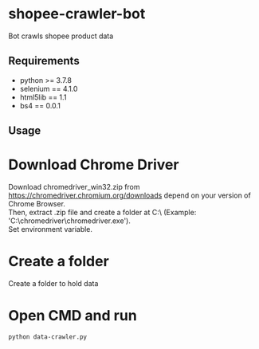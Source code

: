 # shopee-crawler-bot
Bot crawls shopee product data 

## Requirements
* python >= 3.7.8
* selenium == 4.1.0
* html5lib == 1.1
* bs4 == 0.0.1

## Usage
# Download Chrome Driver
Download chromedriver_win32.zip from https://chromedriver.chromium.org/downloads depend on your version of Chrome Browser.<br /> 
Then, extract .zip file and create a folder at C:\ (Example: 'C:\chromedriver\chromedriver.exe').<br />
Set environment variable.<br />

# Create a folder
Create a folder to hold data

# Open CMD and run
<pre><code>python data-crawler.py</code></pre>

